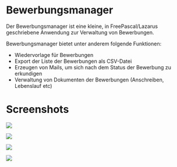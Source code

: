 # Bewerbungsmanager
Der Bewerbungsmanager ist eine kleine, in FreePascal/Lazarus geschriebene Anwendung
zur Verwaltung von Bewerbungen.

Bewerbungsmanager bietet unter anderem folgende Funktionen:
* Wiedervorlage für Bewerbungen
* Export der Liste der Bewerbungen als CSV-Datei
* Erzeugen von Mails, um sich nach dem Status der Bewerbung zu erkundigen
* Verwaltung von Dokumenten der Bewerbungen (Anschreiben, Lebenslauf etc)

# Screenshots

![](http://i.imgur.com/WwO7B2n.png)

![](http://i.imgur.com/nmlrhTt.png)

![](http://i.imgur.com/oaFRcDz.png)

![](http://i.imgur.com/N0lGgkx.png)